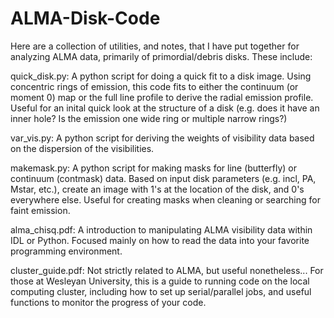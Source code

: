 # ALMA-Disk-Code


Here are a collection of utilities, and notes, that I have put together for analyzing ALMA data, primarily of primordial/debris disks. These include:


quick_disk.py: A python script for doing a quick fit to a disk image. Using concentric rings of emission, this code fits to either the continuum (or moment 0) map or the full line profile to derive the radial emission profile. Useful for an inital quick look at the structure of a disk (e.g. does it have an inner hole? Is the emission one wide ring or multiple narrow rings?)


var_vis.py: A python script for deriving the weights of visibility data based on the dispersion of the visibilities. 


makemask.py: A python script for making masks for line (butterfly) or continuum (contmask) data. Based on input disk parameters (e.g. incl, PA, Mstar, etc.), create an image with 1's at the location of the disk, and 0's everywhere else. Useful for creating masks when cleaning or searching for faint emission.



alma_chisq.pdf: A introduction to manipulating ALMA visibility data within IDL or Python. Focused mainly on how to read the data into your favorite programming environment.


cluster_guide.pdf: Not strictly related to ALMA, but useful nonetheless... For those at Wesleyan University, this is a guide to running code on the local computing cluster, including how to set up serial/parallel jobs, and useful functions to monitor the progress of your code.